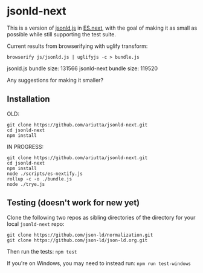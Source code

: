 # jsonld-next

This is a version of [jsonld.js](https://github.com/digitalbazaar/jsonld.js) in [ES.next](https://github.com/esnext/esnext), with the goal of making it as small as possible while still supporting the test suite.

Current results from browserifying with uglify transform:

```
browserify js/jsonld.js | uglifyjs -c > bundle.js
```

jsonld.js bundle size: 131566
jsonld-next bundle size: 119520

Any suggestions for making it smaller?

## Installation

OLD:

```
git clone https://github.com/ariutta/jsonld-next.git
cd jsonld-next
npm install
```

IN PROGRESS:
```
git clone https://github.com/ariutta/jsonld-next.git
cd jsonld-next
npm install
node ./scripts/es-nextify.js
rollup -c -o ./bundle.js
node ./trye.js
```


## Testing (doesn't work for new yet)

Clone the following two repos as sibling directories of the directory for your local `jsonld-next` repo:

```
git clone https://github.com/json-ld/normalization.git
git clone https://github.com/json-ld/json-ld.org.git
```

Then run the tests: `npm test`

If you're on Windows, you may need to instead run: `npm run test-windows`
